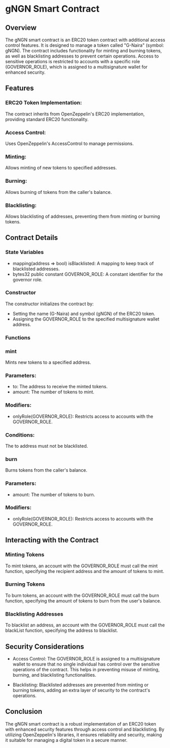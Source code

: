 # gNGN Smart Contract
## Overview
The gNGN smart contract is an ERC20 token contract with additional access control features. It is designed to manage a token called "G-Naira" (symbol: gNGN).
The contract includes functionality for minting and burning tokens, as well as blacklisting addresses to prevent certain operations.
Access to sensitive operations is restricted to accounts with a specific role (GOVERNOR_ROLE), which is assigned to a multisignature wallet for enhanced security.

## Features
### ERC20 Token Implementation:
The contract inherits from OpenZeppelin's ERC20 implementation, providing standard ERC20 functionality.

### Access Control:
Uses OpenZeppelin's AccessControl to manage permissions.

### Minting: 
Allows minting of new tokens to specified addresses.

### Burning:
Allows burning of tokens from the caller's balance.

### Blacklisting:
Allows blacklisting of addresses, preventing them from minting or burning tokens.

## Contract Details
### State Variables
- mapping(address => bool) isBlacklisted: A mapping to keep track of blacklisted addresses.
- bytes32 public constant GOVERNOR_ROLE: A constant identifier for the governor role.

### Constructor
The constructor initializes the contract by:
- Setting the name (G-Naira) and symbol (gNGN) of the ERC20 token.
- Assigning the GOVERNOR_ROLE to the specified multisignature wallet address.

### Functions
### mint
Mints new tokens to a specified address.

### Parameters:
- to: The address to receive the minted tokens.
- amount: The number of tokens to mint.
  
### Modifiers:
- onlyRole(GOVERNOR_ROLE): Restricts access to accounts with the GOVERNOR_ROLE.
  
### Conditions:
The to address must not be blacklisted.

### burn
Burns tokens from the caller's balance.

### Parameters:
- amount: The number of tokens to burn.
  
### Modifiers:
- onlyRole(GOVERNOR_ROLE): Restricts access to accounts with the GOVERNOR_ROLE.

## Interacting with the Contract
### Minting Tokens
To mint tokens, an account with the GOVERNOR_ROLE must call the mint function, specifying the recipient address and the amount of tokens to mint.

### Burning Tokens
To burn tokens, an account with the GOVERNOR_ROLE must call the burn function, specifying the amount of tokens to burn from the user's balance.

### Blacklisting Addresses
To blacklist an address, an account with the GOVERNOR_ROLE must call the blackList function, specifying the address to blacklist.

## Security Considerations
- Access Control: The GOVERNOR_ROLE is assigned to a multisignature wallet to ensure that no single individual has control over the sensitive operations of the contract.
This helps in preventing misuse of minting, burning, and blacklisting functionalities.

- Blacklisting: Blacklisted addresses are prevented from minting or burning tokens, adding an extra layer of security to the contract's operations.
  
## Conclusion
The gNGN smart contract is a robust implementation of an ERC20 token with enhanced security features through access control and blacklisting.
By utilizing OpenZeppelin's libraries, it ensures reliability and security, making it suitable for managing a digital token in a secure manner.

